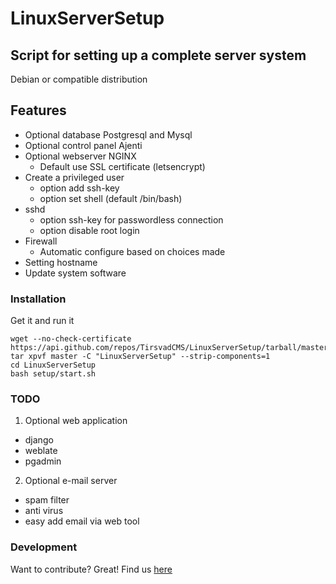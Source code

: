 # LinuxServerSetup

## Script for setting up a complete server system
Debian or compatible distribution

## Features
* Optional database Postgresql and Mysql
* Optional control panel Ajenti
* Optional webserver NGINX
  * Default use SSL certificate (letsencrypt)
* Create a privileged user
  * option add ssh-key
  * option set shell (default /bin/bash)
* sshd
  * option ssh-key for passwordless connection
  * option disable root login
* Firewall
  * Automatic configure based on choices made
* Setting hostname
* Update system software

### Installation
Get it and run it

```
wget --no-check-certificate https://api.github.com/repos/TirsvadCMS/LinuxServerSetup/tarball/master
tar xpvf master -C "LinuxServerSetup" --strip-components=1
cd LinuxServerSetup
bash setup/start.sh
```

### TODO
1. Optional web application
  * django
  * weblate
  * pgadmin
2. Optional e-mail server
  * spam filter
  * anti virus
  * easy add email via web tool

### Development
Want to contribute? Great!
Find us [here](https://github.com/TirsvadCMS/LinuxServerSetup/)
